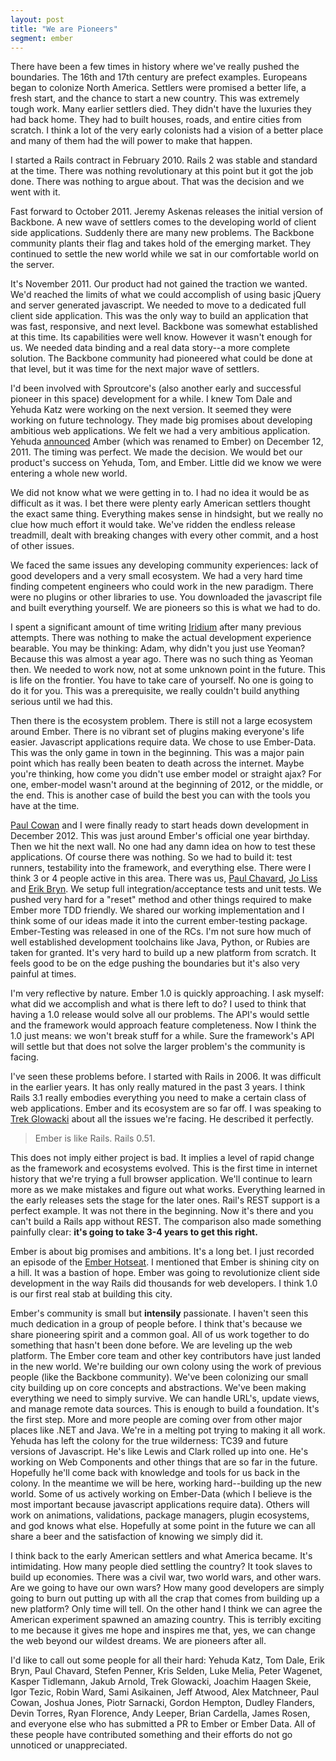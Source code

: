 ```yaml
---
layout: post
title: "We are Pioneers"
segment: ember
---
```


There have been a few times in history where we've really pushed the
boundaries. The 16th and 17th century are prefect examples. Europeans
began to colonize North America. Settlers were promised a better life,
a fresh start, and the chance to start a new country. This was extremely
tough work. Many earlier settlers died. They didn't have the
luxuries they had back home. They had to built houses, 
roads, and entire cities from scratch. I think a lot of the very
early colonists had a vision of a better place and many of them had
the will power to make that happen.

I started a Rails contract in February 2010. Rails 2 was stable and
standard at the time. There was nothing revolutionary at this point
but it got the job done. There was nothing to argue about. That was
the decision and we went with it.

Fast forward to October 2011. Jeremy Askenas releases the initial
version of Backbone. A new wave of settlers comes to the developing
world of client side applications. Suddenly there are many new
problems. The Backbone community plants their flag and takes hold of
the emerging market. They continued to settle the new world while we
sat in our comfortable world on the server.

It's November 2011. Our product had not gained the traction we wanted.
We'd reached the limits of what we could accomplish of using basic
jQuery and server generated javascript. We needed to move to a
dedicated full client side application. This was the only way to build
an application that was fast, responsive, and next level.
Backbone was somewhat established at this time. Its capabilities
were well know. However it wasn't enough for us. We needed data
binding and a real data story--a more complete solution. The Backbone
community had pioneered what could be done at that level, but it was
time for the next major wave of settlers.

I'd been involved with Sproutcore's (also another early and successful
pioneer in this space) development for a while. I knew Tom Dale
and Yehuda Katz were working on the next version. It seemed
they were working on future technology. They made big promises about
developing ambitious web applications. We felt we had a very ambitious
application. Yehuda [announced](http://yehudakatz.com/2011/12/08/announcing-amber-js/)
Amber (which was renamed to Ember) on December 12, 2011.
The timing was perfect. We made the decision. We would bet our
product's success on Yehuda, Tom, and Ember. Little did we know we
were entering a whole new world.

We did not know what we were getting in to. I had no idea it would be
as difficult as it was. I bet there were plenty early American
settlers thought the exact same thing. Everything makes sense in
hindsight, but we really no clue how much effort it would take. We've
ridden the endless release treadmill, dealt with breaking changes with
every other commit, and a host of other issues.

We faced the same issues any developing community experiences: lack of
good developers and a very small ecosystem. We had a very hard time
finding competent engineers who could work in the new paradigm. There
were no plugins or other libraries to use. You downloaded the
javascript file and built everything yourself. We are pioneers so this
is what we had to do.

I spent a significant amount of time writing
[Iridium](http://github.com/radiumsoftware/iridium) after many
previous attempts. There was nothing to make the actual development
experience bearable. You may be thinking: Adam, why didn't you just use
Yeoman? Because this was almost a year ago. There was no such thing as
Yeoman then. We needed to work now, not at some unknown point in the
future. This is life on the frontier. You have to take care of
yourself. No one is going to do it for you. This was a prerequisite,
we really couldn't build anything serious until we had this.

Then there is the ecosystem problem. There is still not a large
ecosystem around Ember. There is no vibrant set of plugins making
everyone's life easier. Javascript applications require data. We
chose to use Ember-Data. This was the only game in town in the
beginning. This was a major pain point which has really been beaten to
death across the internet. Maybe you're thinking, how come you didn't
use ember model or straight ajax? For one, ember-model wasn't around
at the beginning of 2012, or the middle, or the end. This is another
case of build the best you can with the tools you have at the time.

[Paul Cowan](http://twitter.com/dagda1) and I were finally ready to
start heads down development in December 2012. This was just
around Ember's official one year birthday. Then we hit the next wall.
No one had any damn idea on how to test these applications.
Of course there was nothing. So we had to build it: test runners,
testability into the framework, and everything else.
There were I think 3 or 4 people active in this area.
There was us, [Paul Chavard](/https://twitter.com/tchak13),
[Jo Liss](/https://twitter.com/jo_liss) and [Erik Bryn](http://twitter.com/ebryn).
We setup full integration/acceptance tests and unit
tests. We pushed very hard for a "reset" method and other things
required to make Ember more TDD friendly. We shared our working
implementation and I think some of our ideas made it into the current
ember-testing package. Ember-Testing was released in one of the RCs.
I'm not sure how much of well established development toolchains like
Java, Python, or Rubies are taken for granted. It's very hard to
build up a new platform from scratch. It feels good to be on the edge
pushing the boundaries but it's also very painful at times.

I'm very reflective by nature. Ember 1.0 is quickly
approaching. I ask myself: what did we accomplish and what is there
left to do? I used to think that having a 1.0 release would solve all
our problems. The API's would settle and the framework would approach
feature completeness. Now I think the 1.0 just means: we won't break
stuff for a while. Sure the framework's API will settle but that does
not solve the larger problem's the community is facing.

I've seen these problems before. I started with Rails in 2006. It was
difficult in the earlier years. It has only really matured in the past
3 years. I think Rails 3.1 really embodies everything you need to
make a certain class of web applications. Ember and its ecosystem are
so far off. I was speaking to [Trek Glowacki](http://twitter.com/trek)
about all the issues we're facing. He described it perfectly.

> Ember is like Rails. Rails 0.51.

This does not imply either project is bad. It implies a level of rapid
change as the framework and ecosystems evolved. This is the first time
in internet history that we're trying a full browser application.
We'll continue to learn more as we make mistakes and figure out what
works. Everything learned in the early releases sets the stage for the
later ones. Rail's REST support is a perfect example. It was not there
in the beginning. Now it's there and you can't build a Rails app
without REST. The comparison also made something painfully clear: 
**it's going to take 3-4 years to get this right.**

Ember is about big promises and ambitions. It's a
long bet. I just recorded an episode of the [Ember Hotseat](http://emberhotseat.com/2013/06/26/ember-hot-seat-episode-003.html).
I mentioned that Ember is shining city on a hill. It
was a bastion of hope. Ember was going to revolutionize client side
development in the way Rails did thousands for web developers. I think
1.0 is our first real stab at building this city.

Ember's community is small but **intensily** passionate. I haven't
seen this much dedication in a group of people before. I think that's
because we share pioneering spirit and a common goal. All of us
work together to do something that hasn't been done before. We are
leveling up the web platform. The Ember core team and other key
contributors have just landed in the new world. We're
building our own colony using the work of previous people (like the
Backbone community). We've been colonizing our small city
building up on core concepts and abstractions. We've been making
everything we need to simply survive. We can handle
URL's, update views, and manage remote data sources. This is enough
to build a foundation. It's the first step. More and more people are
coming over from other major places like .NET and Java. We're in a
melting pot trying to making it all work. Yehuda has left the colony
for the true wilderness: TC39 and future versions of Javascript. He's
like Lewis and Clark rolled up into one. He's working on Web
Components and other things that are so far in the future.
Hopefully he'll come back with knowledge and tools for us back in the
colony. In the meantime we will be here, working hard--building up
the new world. Some of us actively working on Ember-Data (which I
believe is the most important because javascript applications require
data). Others will work on animations, validations,
package managers, plugin ecosystems, and god knows what else.
Hopefully at some point in the future we can all share a beer and
the satisfaction of knowing we simply did it.

I think back to the early American settlers and what America became.
It's intimidating. How many people died settling the country? It
took slaves to build up economies. There was a civil war, two world
wars, and other wars. Are we going to have our own wars? How many good
developers are simply going to burn out putting up with all the crap
that comes from building up a new platform? Only time will tell. On
the other hand I think we can agree the American experiment spawned an amazing
country. This is terribly exciting to me because it gives me hope and
inspires me that, yes, we can change the web beyond our wildest
dreams. We are pioneers after all.

I'd like to call out some people for all their hard: Yehuda Katz, Tom
Dale, Erik Bryn, Paul Chavard, Stefen Penner, Kris Selden, Luke Melia,
Peter Wagenet, Kasper Tidlemann, Jakub Arnold, Trek Glowacki, Joachim
Haagen Skeie, Igor Tezic, Robin Ward, Sami Asikainen, Jeff Atwood,
Alex Matchneer, Paul Cowan, Joshua Jones, Piotr Sarnacki, Gordon
Hempton, Dudley Flanders, Devin Torres, Ryan Florence, Andy Leeper,
Brian Cardella, James Rosen, and everyone else who has submitted a PR
to Ember or Ember Data. All of these people have contributed something
and their efforts do not go unnoticed or unappreciated.
